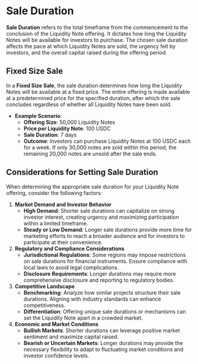 # Sale Duration

**Sale Duration** refers to the total timeframe from the commencement to the conclusion of the Liquidity Note offering. It dictates how long the Liquidity Notes will be available for investors to purchase.  The chosen sale duration affects the pace at which Liquidity Notes are sold, the urgency felt by investors, and the overall capital raised during the offering period.

## **Fixed Size Sale**

In a **Fixed Size Sale**, the sale duration determines how long the Liquidity Notes will be available at a fixed price. The entire offering is made available at a predetermined price for the specified duration, after which the sale concludes regardless of whether all Liquidity Notes have been sold.

* **Example Scenario**:
  * **Offering Size**: 50,000 Liquidity Notes
  * **Price per Liquidity Note**: 100 USDC
  * **Sale Duration**: 7 days
  * **Outcome**: Investors can purchase Liquidity Notes at 100 USDC each for a week. If only 30,000 notes are sold within this period, the remaining 20,000 notes are unsold after the sale ends.

## Considerations for Setting Sale Duration

When determining the appropriate sale duration for your Liquidity Note offering, consider the following factors:

1. **Market Demand and Investor Behavior**
   * **High Demand**: Shorter sale durations can capitalize on strong investor interest, creating urgency and maximizing participation within a limited timeframe.
   * **Steady or Low Demand**: Longer sale durations provide more time for marketing efforts to reach a broader audience and for investors to participate at their convenience.
2. **Regulatory and Compliance Considerations**
   * **Jurisdictional Regulations**: Some regions may impose restrictions on sale durations for financial instruments. Ensure compliance with local laws to avoid legal complications.
   * **Disclosure Requirements**: Longer durations may require more comprehensive disclosure and reporting to regulatory bodies.
3. **Competitive Landscape**
   * **Benchmarking**: Analyze how similar projects structure their sale durations. Aligning with industry standards can enhance competitiveness.
   * **Differentiation**: Offering unique sale durations or mechanisms can set the Liquidity Note apart in a crowded market.
4. **Economic and Market Conditions**
   * **Bullish Markets**: Shorter durations can leverage positive market sentiment and maximize capital raised.
   * **Bearish or Uncertain Markets**: Longer durations may provide the necessary flexibility to adapt to fluctuating market conditions and investor confidence levels.
